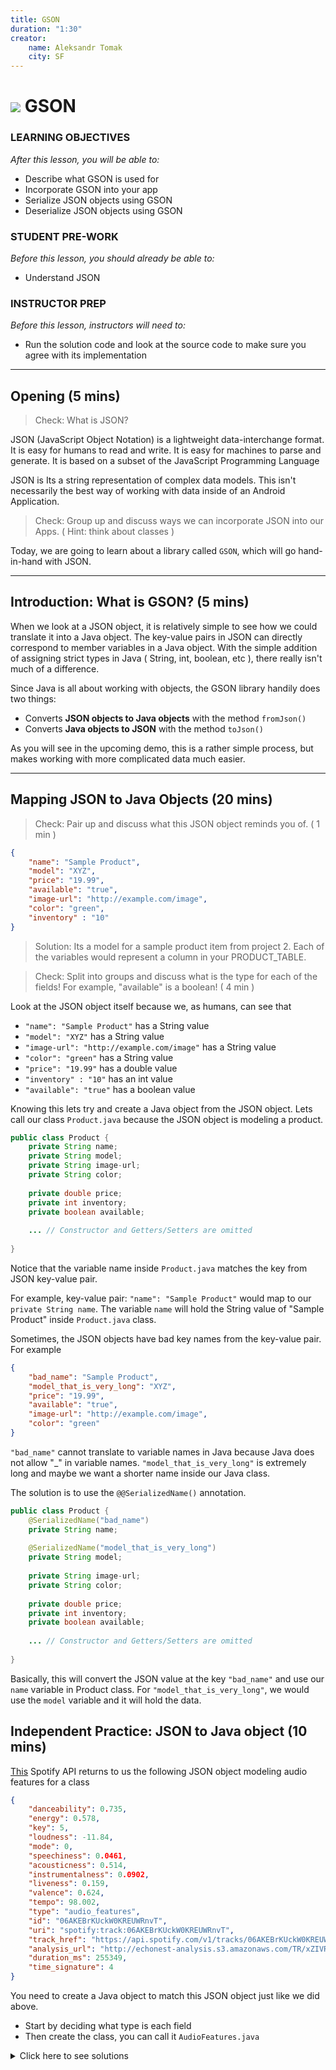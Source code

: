 ```yaml
---
title: GSON
duration: "1:30"
creator:
    name: Aleksandr Tomak
    city: SF
---
```

# ![](https://ga-dash.s3.amazonaws.com/production/assets/logo-9f88ae6c9c3871690e33280fcf557f33.png) GSON

### LEARNING OBJECTIVES
*After this lesson, you will be able to:*
- Describe what GSON is used for
- Incorporate GSON into your app
- Serialize JSON objects using GSON
- Deserialize JSON objects using GSON

### STUDENT PRE-WORK
*Before this lesson, you should already be able to:*
- Understand JSON

### INSTRUCTOR PREP
*Before this lesson, instructors will need to:*
- Run the solution code and look at the source code to make sure you agree with its implementation

---
<a name="opening"></a>
## Opening (5 mins)

> Check: What is JSON?

JSON (JavaScript Object Notation) is a lightweight data-interchange format. It is easy for humans to read and write. It is easy for machines to parse and generate. It is based on a subset of the JavaScript Programming Language

JSON is Its a string representation of complex data models. This isn't necessarily the best way of working with data inside of an Android Application. 

> Check: Group up and discuss ways we can incorporate JSON into our Apps. ( Hint: think about classes )

Today, we are going to learn about a library called `GSON`, which will go hand-in-hand with JSON.

***

<a name="introduction"></a>
## Introduction: What is GSON? (5 mins)

When we look at a JSON object, it is relatively simple to see how we could translate it into a Java object. The key-value pairs in JSON can directly correspond to member variables in a Java object. With the simple addition of assigning strict types in Java ( String, int, boolean, etc ), there really isn't much of a difference. 

Since Java is all about working with objects, the GSON library handily does two things:
- Converts **JSON objects to Java objects** with the method `fromJson()`
- Converts **Java objects to JSON** with the method `toJson()`

As you will see in the upcoming demo, this is a rather simple process, but makes working with more complicated data much easier.

***

## Mapping JSON to Java Objects (20 mins)

> Check: Pair up and discuss what this JSON object reminds you of. ( 1 min )

```json
{
	"name": "Sample Product",
	"model": "XYZ",
	"price": "19.99",
	"available": "true",
	"image-url": "http://example.com/image",
	"color": "green",
	"inventory" : "10"
}
```
> Solution: Its a model for a sample product item from project 2. Each of the variables would represent a column in your PRODUCT_TABLE.

> Check: Split into groups and discuss what is the type for each of the fields! For example, "available" is a boolean! ( 4 min )


Look at the JSON object itself because we, as humans, can see that 
* `"name": "Sample Product"` has a String value 
* `"model": "XYZ"` has a String value 
* `"image-url": "http://example.com/image"` has a String value 
* `"color": "green"` has a String value 
* `"price": "19.99"` has a double value 
* `"inventory" : "10"` has an int value 
* `"available": "true"` has a boolean value 

Knowing this lets try and create a Java object from the JSON object. Lets call our class `Product.java` because the JSON object is modeling a product.

```java
public class Product {
	private String name;
	private String model;
	private String image-url;
	private String color;
	
	private double price;
	private int inventory;
	private boolean available;
	
	... // Constructor and Getters/Setters are omitted
	
}
```

Notice that the variable name inside `Product.java` matches the key from JSON key-value pair. 

For example, key-value pair: `"name": "Sample Product"` would map to our `private String name`. The variable `name` will hold the String value of "Sample Product" inside `Product.java` class.


Sometimes, the JSON objects have bad key names from the key-value pair. For example
```json
{
	"bad_name": "Sample Product",
	"model_that_is_very_long": "XYZ",
	"price": "19.99",
	"available": "true",
	"image-url": "http://example.com/image",
	"color": "green"
}
```

`"bad_name"` cannot translate to variable names in Java because Java does not allow "_" in variable names.
`"model_that_is_very_long"` is extremely long and maybe we want a shorter name inside our Java class.

The solution is to use the `@@SerializedName()` annotation.

```java 
public class Product {
	@SerializedName("bad_name")
	private String name;
	
	@SerializedName("model_that_is_very_long")
	private String model;
	
	private String image-url;
	private String color;
	
	private double price;
	private int inventory;
	private boolean available;
	
	... // Constructor and Getters/Setters are omitted
	
}
```

Basically, this will convert the JSON value at the key `"bad_name"` and use our `name` variable in Product class. For `"model_that_is_very_long"`, we would use the `model` variable and it will hold the data.


<a name="ind-practice"></a>
## Independent Practice: JSON to Java object (10 mins)

[This](https://developer.spotify.com/web-api/get-audio-features/) Spotify API returns to us the following JSON object modeling audio features for a class
```json
{
	"danceability": 0.735,
	"energy": 0.578,
	"key": 5,
	"loudness": -11.84,
	"mode": 0,
	"speechiness": 0.0461,
	"acousticness": 0.514,
	"instrumentalness": 0.0902,
	"liveness": 0.159,
	"valence": 0.624,
	"tempo": 98.002,
	"type": "audio_features",
	"id": "06AKEBrKUckW0KREUWRnvT",
	"uri": "spotify:track:06AKEBrKUckW0KREUWRnvT",
	"track_href": "https://api.spotify.com/v1/tracks/06AKEBrKUckW0KREUWRnvT",
	"analysis_url": "http://echonest-analysis.s3.amazonaws.com/TR/xZIVRgimIx9_iJFqTriVhCm_4unjh7tZAglpO5D-xS4xNkvxq70uCFAtuoVYTaIeHbWoLKvCB6W-kvd9E=/3/full.json?AWSAccessKeyId=AKIAJRDFEY23UEVW42BQ&Expires=1455893394&Signature=rmceqCXLMbPrXt9RTIJwk%2BQzxoY%3D",
	"duration_ms": 255349,
	"time_signature": 4
}
```

You need to create a Java object to match this JSON object just like we did above.
- Start by deciding what type is each field
- Then create the class, you can call it `AudioFeatures.java`

<details>
  <summary>Click here to see solutions</summary>
```java
public class AudioFeatures {
    private double danceability;
    private double energy;
    private double loudness;
    private double speechiness;
    private double acousticness;
    private double instrumentalness;
    private double liveness;
    private double valence;
    private double tempo;

    private String type;
    private String id;
    private String uri;
    
    @SerializedName("track_href")
    private String trackUrl;
    @SerializedName("analysis_url")
    private String analysisUrl;
    
    private int key;
    private int mode;
    private int time_signature;
    private long duration_ms;
    
    // Getters and Setters


    public double getDanceability() {
        return danceability;
    }

    public void setDanceability(double danceability) {
        this.danceability = danceability;
    }

    public double getEnergy() {
        return energy;
    }

    public void setEnergy(double energy) {
        this.energy = energy;
    }

    public double getLoudness() {
        return loudness;
    }

    public void setLoudness(double loudness) {
        this.loudness = loudness;
    }

    public double getSpeechiness() {
        return speechiness;
    }

    public void setSpeechiness(double speechiness) {
        this.speechiness = speechiness;
    }

    public double getAcousticness() {
        return acousticness;
    }

    public void setAcousticness(double acousticness) {
        this.acousticness = acousticness;
    }

    public double getInstrumentalness() {
        return instrumentalness;
    }

    public void setInstrumentalness(double instrumentalness) {
        this.instrumentalness = instrumentalness;
    }

    public double getLiveness() {
        return liveness;
    }

    public void setLiveness(double liveness) {
        this.liveness = liveness;
    }

    public double getValence() {
        return valence;
    }

    public void setValence(double valence) {
        this.valence = valence;
    }

    public double getTempo() {
        return tempo;
    }

    public void setTempo(double tempo) {
        this.tempo = tempo;
    }

    public String getType() {
        return type;
    }

    public void setType(String type) {
        this.type = type;
    }

    public String getId() {
        return id;
    }

    public void setId(String id) {
        this.id = id;
    }

    public String getUri() {
        return uri;
    }

    public void setUri(String uri) {
        this.uri = uri;
    }

    public String getTrackUrl() {
        return trackUrl;
    }

    public void setTrackUrl(String trackUrl) {
        this.trackUrl = trackUrl;
    }

    public String getAnalysisUrl() {
        return analysisUrl;
    }

    public void setAnalysisUrl(String analysisUrl) {
        this.analysisUrl = analysisUrl;
    }

    public int getKey() {
        return key;
    }

    public void setKey(int key) {
        this.key = key;
    }

    public int getMode() {
        return mode;
    }

    public void setMode(int mode) {
        this.mode = mode;
    }

    public int getTime_signature() {
        return time_signature;
    }

    public void setTime_signature(int time_signature) {
        this.time_signature = time_signature;
    }

    public long getDuration_ms() {
        return duration_ms;
    }

    public void setDuration_ms(long duration_ms) {
        this.duration_ms = duration_ms;
    }
}
```
</details>


## Nested JSON objects to Nested Java objects ( 10 mins)

Given the following JSON 
```json
{
	"book-one": {
		"title": "Enders Game"
	},
	"book-two": {
		"title": "The Martian"
	}
}
```

We see that we have objects `book_one` and `book_two` ( who have a variable `title`). Both of these are encapsulated by the whole json object. 

The outer object could represent a Bookshelf that has these two books. Lets model this JSON bookshelf as a Java object.

First, we need to model the **inner** JSON object, meaning the book object itself.
```java
public class Book {
	private String title;
	
	... // Rest of code omitted
}
```

This Book class represents **any** book object. It can work for book-one or book-two because both of those just have the `String title` field.

Now, lets make use of the Book class in our BookShelf class ( outer JSON object that holds both books )
```java
public class BookShelf {
	@SerializedName("book-one")
	private Book book1 // notice we use a different variable name and use @SerializedName()
	
	@SerializedName("book-two")
	private Book book2 // notice we use a different variable name and use @SerializedName()
	
	... // Rest of code omitted
}
```

You can model nested objects as deep as they go. Meaning that if BookShelf has Book objects but those Book objects could have Chapter objects which could also hold Page objects, etc. 


## JSON Arrays to Java Arrays

Lets take a look at how we can model JSON arrays inside of Java objects.

Given the following JSON object:
```json
{
	"employees": [
		{
			"firstName": "John",
			"lastName": "Doe"
		},
		{
			"firstName": "Anna",
			"lastName": "Smith"
		},
		{
			"firstName": "Peter",
			"lastName": "Jones"
		}
	]
}
```

Remember its easiest to work from **inside-out** when modeling JSON to Java.

We can see we have *3* employee objects that have a `firstName` and a `lastName`.

Lets create an `Employee.java` class
```java
public class Employee {
	private String firstName;
	private String lastName;
	
	... // Rest of code omitted
}
```

Next, we see we have an **array of employeess** which is called `"employees"`. This array of employees lives inside the whole JSON object which probably represents a company.

Lets create a `Company.java` class:
```java
public class Company {
	Employee[] employees;
	
	... // Rest of code omitted
}
```

Do you see how the JSON `"employees"` array is also an array of employee objects inside of Java? The variable name stays the same, ie `employees` but the `Employee[]` is created by us because each `Employee.java` object models one of the three employees.

<a name="ind-practice"></a>
## Independent Practice: Model JSON Arrays and Nested Objects to Java (20 mins)

Create proper Java classes to model this JSON object:
```json
{
	"bookshelfs": [
		{
			"books": [
				{
					"title": "Ender's Game",
					"author": "Orson Scott Card",
					"cover": {
						"color": "red",
						"material": "leather"
					}
				},
				{
					"title": "The Martian",
					"author": "Andy Weir",
					"cover": {
						"color": "blue",
						"material": "plastic"
					}
				},
				{
					"title": "A Song of Ice and Fire",
					"author": "George RR Martin",
					"cover": {
						"color": "green",
						"material": "paper"
					}
				}
			]
		},
		{
			"books": [
				{
					"title": "Harry Potter and the Chamber of Secrets",
					"author": "JK Rowling",
					"cover": {
						"color": "black",
						"material": "leather"
					}
				},
				{
					"title": "I, Robot",
					"author": "Isaac Asimov",
					"cover": {
						"color": "white",
						"material": "metal"
					}
				}
			]
		}
	]
}
```

Remember you should
- Start working our way from **inside-out** by creating models for simples case and then work your way up





If you get stuck, here are some hints:
- Create a model for BookCover.java
- Create a model for Book.java which has a BookCover object
- Create a model for Bookshelf.java that holds an array of Books
- Create a model for Libarary that holds an array of Bookselves 

<details>
  <summary>Click here to see solution for BookCover.java</summary>
```java
public class BookCover {
    private String color;
    private String material;

    public String getColor() {
        return color;
    }

    public void setColor(String color) {
        this.color = color;
    }

    public String getMaterial() {
        return material;
    }

    public void setMaterial(String material) {
        this.material = material;
    }
}
```
</details>

<details>
  <summary>Click here to see solution for Book.java</summary>
```java
public class Book {
    private String title;
    private String author;
    private BookCover cover;

    public String getTitle() {
        return title;
    }

    public void setTitle(String title) {
        this.title = title;
    }

    public String getAuthor() {
        return author;
    }

    public void setAuthor(String author) {
        this.author = author;
    }

    public BookCover getCover() {
        return cover;
    }

    public void setCover(BookCover cover) {
        this.cover = cover;
    }
}
```
</details>

<details>
  <summary>Click here to see solution for BookShelf.java</summary>
```java
public class Bookshelf {
    Book[] books;

    public Book[] getBooks() {
        return books;
    }

    public void setBooks(Book[] books) {
        this.books = books;
    }
}
```
</details>

<details>
  <summary>Click here to see solution for Library.java</summary>
```java
public class Library {
    Bookshelf[] bookshelfs;

    public Bookshelf[] getBookshelfs() {
        return bookshelfs;
    }

    public void setBookshelfs(Bookshelf[] bookshelfs) {
        this.bookshelfs = bookshelfs;
    }
}
```
</details>

You can also look at the [solution code](solution-code/ArraysAndNestedJSON/). It holds the above classes inside a package called **models**. The app does nothing but display hello world.

<a name="demo"></a>
## Demo: Using GSON (15 mins)

The first step is to add GSON to your app gradle file:

```
compile 'com.google.code.gson:gson:2.6'
```

Next, we will create a Java objects to represent our search result, and the items in the search result.



The last step is simply to call `fromJson`:

```java
Gson gson = new Gson();
WalmartSearchResult result = gson.fromJson(data, WalmartSearchResult.class);
```

From here we can easily do whatever we want with the search results, such as printing out the name of the item.

We can also easily convert objects back to JSON:

```java
String json = gson.toJson(result);
```

***

<a name="ind-practice"></a>
## Independent Practice: Topic (20 mins)


***

<a name="conclusion"></a>
## Conclusion (5 mins)

GSON is an extremely helpful tool for more complicated JSON data, but it can be overkill for simple tasks. Being able to easily convert between JSON and Java is a nice feature to have, and can make data transfer code much cleaner.

***

### ADDITIONAL RESOURCES
- [GSON](https://github.com/google/gson)
- [JSON code beautify view](http://codebeautify.org/jsonviewer)
